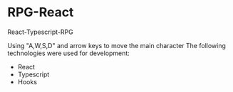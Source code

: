# RPG-React
  React-Typescript-RPG

  Using "A,W,S,D" and arrow keys to move the main character
  The following technologies were used for development:

- React
- Typescript
- Hooks
